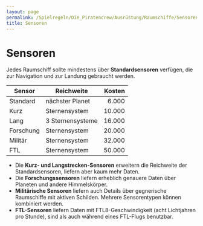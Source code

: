 ```yaml
---
layout: page
permalink: /Spielregeln/Die_Piratencrew/Ausrüstung/Raumschiffe/Sensoren
title: Sensoren
---
```


# Sensoren

Jedes Raumschiff sollte mindestens über **Standardsensoren** verfügen, die zur Navigation und zur Landung gebraucht werden.

| Sensor | Reichweite | Kosten |
| ------ | ---------- | -----: |
| Standard | nächster Planet | 6.000 |
| Kurz | Sternensystem | 10.000 |
| Lang | 3 Sternensysteme | 16.000 |
| Forschung | Sternensystem | 20.000 |
| Militär | Sternensystem | 32.000 |
| FTL | Sternensystem | 50.000 |

- Die **Kurz- und Langstrecken-Sensoren** erweitern die Reichweite der Standardsensoren, liefern aber kaum mehr Daten.
- Die **Forschungssensoren** liefern erheblich genauere Daten über Planeten und andere Himmelskörper.
- **Militärische Sensoren** liefern auch Details über gegnerische Raumschiffe mit aktiven Schilden. Mehrere Sensorentypen können kombiniert werden.
- **FTL-Sensoren** liefern Daten mit FTL8-Geschwindigkeit (acht Lichtjahren pro Stunde), sind als auch während eines FTL-Flugs benutzbar.
